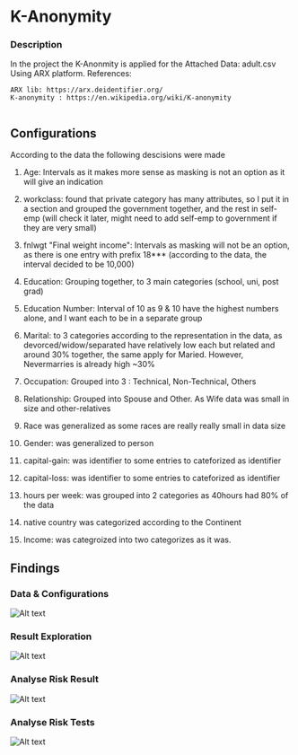# K-Anonymity
### Description 
In the project the K-Anonmity is applied for the Attached Data: adult.csv
Using ARX platform. References:
```
ARX lib: https://arx.deidentifier.org/
K-anonymity : https://en.wikipedia.org/wiki/K-anonymity
 
```

## Configurations
According to the data the following descisions were made

1) Age: Intervals as it makes more sense as masking is not an option as it will give an indication

2) workclass: found that private category has many attributes, so I put it in a section and grouped the government together, and the rest in self-emp (will check it later, might need to add self-emp to government if they are very small)

3) fnlwgt "Final weight income": Intervals as masking will not be an option, as there is one entry with prefix 18*** (according to the data, the interval decided to be 10,000)

4) Education: Grouping together, to 3 main categories (school, uni, post grad)

5) Education Number: Interval of 10 as 9 & 10 have the highest numbers alone, and I want each to be in a separate group

6) Marital: to 3 categories according to the representation in the data, as devorced/widow/separated have relatively low each but related and around 30% together, the same apply for Maried. However, Nevermarries is already high ~30%

7) Occupation: Grouped into 3 : Technical, Non-Technical, Others

8) Relationship: Grouped into Spouse and Other. As Wife data was small in size and other-relatives

9) Race was generalized as some races are really really small in data size

10) Gender: was generalized to person

11) capital-gain: was identifier to some entries to cateforized as identifier

12) capital-loss: was identifier to some entries to cateforized as identifier

13) hours per week: was grouped into 2 categories as 40hours had 80% of the data

14) native country was categorized according to the Continent

15) Income: was categroized into two categorizes as it was.

## Findings
### Data & Configurations
![Alt text](./README_pictures/Data.jpg?raw=true "Search Bars")
### Result Exploration
![Alt text](./README_pictures/Result_Explore.jpg?raw=true "Search Bars")
### Analyse Risk Result
![Alt text](./README_pictures/Risk_Tests.jpg?raw=true "Search Bars")
### Analyse Risk Tests
![Alt text](./README_pictures/Risk_Graphs.jpg?raw=true "Search Bars")
